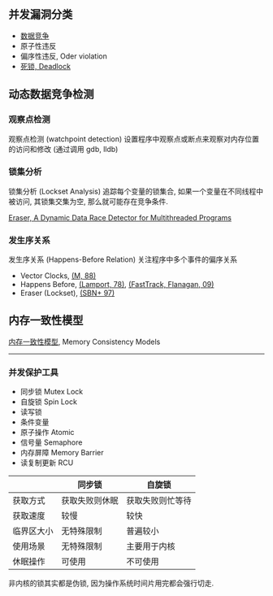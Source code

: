 
## 并发漏洞分类

- [数据竞争](Security/软件安全测试/数据竞争.md)
- 原子性违反
- 偏序性违反, Oder violation
- [死锁, Deadlock](System/Process/进程同步与互斥.md)

## 动态数据竞争检测

### 观察点检测

观察点检测 (watchpoint detection) 设置程序中观察点或断点来观察对内存位置的访问和修改 (通过调用 gdb, lldb)

### 锁集分析

锁集分析 (Lockset Analysis) 追踪每个变量的锁集合, 如果一个变量在不同线程中被访问, 其锁集交集为空, 那么就可能存在竞争条件.

[Eraser, A Dynamic Data Race Detector for Multithreaded Programs](Security/软件安全测试/相关研究/Eraser,%20A%20Dynamic%20Data%20Race%20Detector%20for%20Multithreaded%20Programs.md)

### 发生序关系

发生序关系 (Happens-Before Relation) 关注程序中多个事件的偏序关系

- Vector Clocks, [(M, 88)](相关研究/Virtual%20time%20and%20global%20states%20of%20distributed%20systems.md)
- Happens Before, [(Lamport, 78)](相关研究/Time,%20Clocks,%20and%20the%20Ordering%20of%20Events%20in%20a%20Distributed%20System.md), [(FastTrack, Flanagan, 09)](Security/软件安全测试/相关研究/FastTrack,%20Efficient%20and%20Precise%20Dynamic%20Race%20Detection.md)
- Eraser (Lockset), [(SBN+ 97)](相关研究/Eraser,%20A%20Dynamic%20Data%20Race%20Detector%20for%20Multithreaded%20Programs.md)


## 内存一致性模型

[内存一致性模型](Information/数据库/关系型数据库理论/并发控制), Memory Consistency Models

***

### 并发保护工具

- 同步锁 Mutex Lock
- 自旋锁 Spin Lock
- 读写锁 
- 条件变量
- 原子操作 Atomic
- 信号量 Semaphore
- 内存屏障 Memory Barrier
- 读复制更新 RCU

|            | 同步锁         | 自旋锁           |
| ---------- | -------------- | ---------------- |
| 获取方式   | 获取失败则休眠 | 获取失败则忙等待 |
| 获取速度   | 较慢           | 较快             |
| 临界区大小 | 无特殊限制     | 普遍较小         |
| 使用场景   | 无特殊限制     | 主要用于内核     |
| 休眠操作   | 可使用         | 不可使用                 |

非内核的锁其实都是伪锁, 因为操作系统时间片用完都会强行切走.